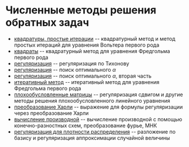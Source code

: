 # Численные методы решения обратных задач

- [квадратуры, простые итерации](_09_09_23.ipynb) -- квадратурный метод и метод простых итераций для уравнения Вольтера первого рода
- [квадраты](_09_16_23.ipynb) -- квадратурный метод для уравнения Фредгольма первого рода
- [регуляризация](_09_23_23.ipynb) -- регуляризация по Тихонову
- [регуляризация](_09_39_23.ipynb) -- поиск оптимального $\alpha$
- [регуляризация](_10_07_23.ipynb) -- поиск оптимального $\alpha$, вторая часть
- [итеративный метод](_10_14_23.ipynb) -- итеративный метод для уравнения Фредгольма первого рода
- [плохообусловленные матрицы](_10_21_23.ipynb) -- регуляризация сдвигом и другие методы решения плохообусловленного линейного уравнения
- [преобразование Харли](_10_28_23.pdf) -- выражение для формулы регуляризации через преобразование Харли
- [вычисление производной](_11_11_23.ipynb) -- вычисление производной с помощью конечно-разностных схем, преобразование фурье, МНК
- [регуляризация для плотности распределения](_11_18_23.ipynb) -- разложение по базису и регуляризация аппроксимации случайной величины

